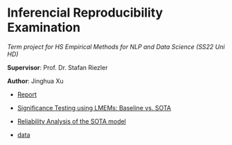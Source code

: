 # Inferencial Reproducibility Examination 

_Term project for HS Empirical Methods for NLP and Data Science (SS22 Uni HD)_

**Supervisor**: Prof. Dr. Stafan Riezler

**Author**: Jinghua Xu      

- [Report]()

- [Significance Testing using LMEMs: Baseline vs. SOTA](https://colab.research.google.com/drive/1J6p070ayN492nXS78BsukWY2O1zfOtIv?usp=sharing)

- [Reliability Analysis of the SOTA model](https://colab.research.google.com/drive/14QTeiix7lEiz_rSk31YzzB85CrO3inQ2?usp=sharing)

- [data](https://github.com/JINHXu/Inferencial-Reproducibility-RoB-RT-hate/tree/main/data)